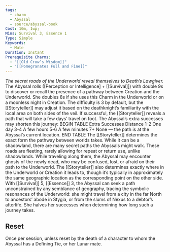 ```yaml
---
tags:
  - charm
  - Abyssal
  - source/abyssal-book
Cost: 10m, 1wp; 
Mins: Survival 3, Essence 1
Type: Simple
Keywords:
  - Mute
Duration: Instant
Prerequisite Charms:
  - "[[Old Crow’s Wisdom]]"
  - "[[Pomegranates Full and Fine]]"
---
```

*The secret roads of the Underworld reveal themselves to Death’s Lawgiver.*
The Abyssal rolls ([Perception or Intelligence] + [[Survival]]) with double 9s to discover or recall the presence of a pathway between Creation and the Underworld. She doubles 8s if she uses this Charm in the Underworld or on a moonless night in Creation. The difficulty is 3 by default, but the [[Storyteller]] may adjust it based on the deathknight’s familiarity with the local area on both sides of the veil.
If successful, the [[Storyteller]] reveals a path that will take a few days’ travel on foot. The Abyssal’s extra successes may shorten this journey:
BEGIN TABLE Extra Successes Distance 1-2 One day 3-4 A few hours 5-6 A few minutes 7+ None — the path is at the Abyssal’s current location.
END TABLE The [[Storyteller]] determines the exact form the pathway between worlds takes. While it can be a shadowland, there are many secret paths the Abyssals might walk. These roads are fleeting, rarely allowing for repeat or return use, unlike shadowlands. While traveling along them, the Abyssal may encounter ghosts of the newly dead, who may be confused, lost, or afraid on their path to the Underworld.
The [[Storyteller]] also determines exactly where in the Underworld or Creation it leads to, though it’s typically in approximately the same geographic location as the corresponding point on the other side.
With [[Survival]] 5, [[Essence]] 3, the Abyssal can seek a path unconstrained by any semblance of geography, tracing the symbolic resonances of the Underworld: she might travel from a city in the far North to ancestors’ abode in Stygia, or from the slums of Nexus to a debtor’s afterlife. She halves her successes when determining how long such a journey takes.
## Reset 
Once per session, unless reset by the death of a character to whom the Abyssal has a Defining Tie, or her Lunar mate.